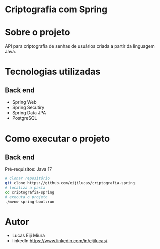 # Criptografia com Spring

# Sobre o projeto
API para criptografia de senhas de usuários criada a partir da linguagem Java.

# Tecnologias utilizadas

## Back end
- Spring Web
- Spring Secutiry
- Spring Data JPA
- PostgreSQL

# Como executar o projeto

## Back end
Pré-requisitos: Java 17

```bash
# clonar repositório
git clone https://github.com/eijilucas/criptografia-spring
# localiza a pasta
cd criptografia-spring
# executa o projeto
./mvnw spring-boot:run
```

# Autor
- Lucas Eiji Miura
- linkedIn:https://www.linkedin.com/in/eijilucas/
